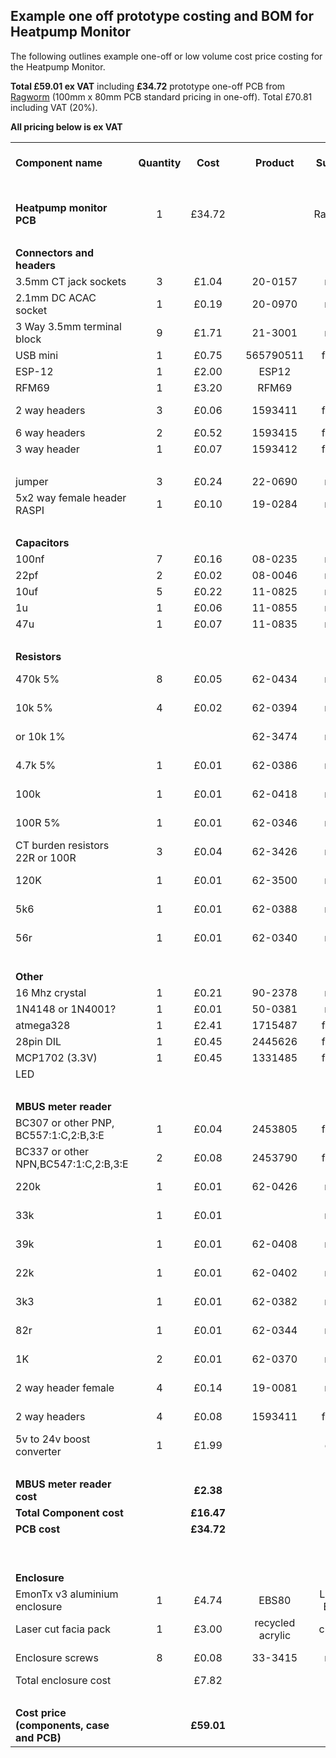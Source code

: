 ## Example one off prototype costing and BOM for Heatpump Monitor

The following outlines example one-off or low volume cost price costing for the Heatpump Monitor. 

**Total £59.01 ex VAT** including **£34.72** prototype one-off PCB from [Ragworm](http://ragworm.eu) (100mm x 80mm PCB standard pricing in one-off). Total £70.81 including VAT (20%).

**All pricing below is ex VAT**

<table cellspacing="0" border="0">
	<colgroup width="273"></colgroup>
	<colgroup span="3" width="85"></colgroup>
	<colgroup width="110"></colgroup>
	<colgroup width="116"></colgroup>
	<colgroup span="2" width="85"></colgroup>
	<colgroup width="123"></colgroup>
	<colgroup width="182"></colgroup>
	<colgroup span="2" width="85"></colgroup>
	<tr>
		<td height="17" align="left"><b>Component name</b></td>
		<td align="center"><b>Quantity</b></td>
		<td align="center"><b>Cost</b></td>
		<td align="center"><b><br></b></td>
		<td align="center"><b>Product</b></td>
		<td align="center"><b>Supplier</b></td>
		<td align="center"><b>Unit cost</b></td>
		<td align="center"><b>VAT</b></td>
		<td align="center"><b>Price Quantity</b></td>
		<td align="center"><b>Minimum Order Quantity</b></td>
		<td align="center"><b><br></b></td>
		<td align="left"><b>Other notes</b></td>
	</tr>
	<tr>
		<td height="17" align="left"><b><br></b></td>
		<td align="center"><br></td>
		<td align="center"><br></td>
		<td align="center"><br></td>
		<td align="center"><br></td>
		<td align="center"><br></td>
		<td align="center"><br></td>
		<td align="center"><br></td>
		<td align="center"><br></td>
		<td align="center"><br></td>
		<td align="center"><br></td>
		<td align="left"><br></td>
	</tr>
	<tr>
		<td height="17" align="left"><b>Heatpump monitor PCB</b></td>
		<td align="center" sdval="1" sdnum="2057;">1</td>
		<td align="center" sdval="34.72" sdnum="2057;0;[$£-809]#,##0.00;[RED]-[$£-809]#,##0.00">£34.72</td>
		<td align="center"><br></td>
		<td align="center"><br></td>
		<td align="center">Ragworm</td>
		<td align="center"><br></td>
		<td align="center"><br></td>
		<td align="center" sdval="1" sdnum="2057;">1</td>
		<td align="center" sdval="1" sdnum="2057;">1</td>
		<td align="center"><br></td>
		<td align="left">One off prototype cost</td>
	</tr>
	<tr>
		<td height="17" align="left"><br></td>
		<td align="center"><br></td>
		<td align="center" sdnum="2057;0;[$£-809]#,##0.00;[RED]-[$£-809]#,##0.00"><br></td>
		<td align="center"><br></td>
		<td align="center"><br></td>
		<td align="center"><br></td>
		<td align="center"><br></td>
		<td align="center"><br></td>
		<td align="center"><br></td>
		<td align="center"><br></td>
		<td align="center"><br></td>
		<td align="left"><br></td>
	</tr>
	<tr>
		<td height="17" align="left"><b>Connectors and headers</b></td>
		<td align="center"><br></td>
		<td align="center" sdnum="2057;0;[$£-809]#,##0.00;[RED]-[$£-809]#,##0.00"><br></td>
		<td align="center"><br></td>
		<td align="center"><br></td>
		<td align="center"><br></td>
		<td align="center"><br></td>
		<td align="center"><br></td>
		<td align="center"><br></td>
		<td align="center"><br></td>
		<td align="center"><br></td>
		<td align="left"><br></td>
	</tr>
	<tr>
		<td height="17" align="left">3.5mm CT jack sockets</td>
		<td align="center" sdval="3" sdnum="2057;">3</td>
		<td align="center" sdval="1.038" sdnum="2057;0;[$£-809]#,##0.00;[RED]-[$£-809]#,##0.00">£1.04</td>
		<td align="center"><br></td>
		<td align="center">20-0157</td>
		<td align="center">rapid</td>
		<td align="center" sdval="0.346" sdnum="2057;0;[$£-809]#,##0.000;[RED]-[$£-809]#,##0.000">£0.346</td>
		<td align="center"><br></td>
		<td align="center">1-24</td>
		<td align="center" sdval="1" sdnum="2057;">1</td>
		<td align="center"><br></td>
		<td align="left"><br></td>
	</tr>
	<tr>
		<td height="17" align="left">2.1mm DC ACAC socket</td>
		<td align="center" sdval="1" sdnum="2057;">1</td>
		<td align="center" sdval="0.19" sdnum="2057;0;[$£-809]#,##0.00;[RED]-[$£-809]#,##0.00">£0.19</td>
		<td align="center"><br></td>
		<td align="center">20-0970</td>
		<td align="center">rapid</td>
		<td align="center" sdval="0.19" sdnum="2057;0;[$£-809]#,##0.000;[RED]-[$£-809]#,##0.000">£0.190</td>
		<td align="center"><br></td>
		<td align="center">10-99</td>
		<td align="center" sdval="10" sdnum="2057;">10</td>
		<td align="center"><br></td>
		<td align="left"><br></td>
	</tr>
	<tr>
		<td height="17" align="left">3 Way 3.5mm terminal block</td>
		<td align="center" sdval="9" sdnum="2057;">9</td>
		<td align="center" sdval="1.71" sdnum="2057;0;[$£-809]#,##0.00;[RED]-[$£-809]#,##0.00">£1.71</td>
		<td align="center"><br></td>
		<td align="center">21-3001</td>
		<td align="center">rapid</td>
		<td align="center" sdval="0.19" sdnum="2057;0;[$£-809]#,##0.000;[RED]-[$£-809]#,##0.000">£0.190</td>
		<td align="center"><br></td>
		<td align="center">10-99</td>
		<td align="center" sdval="10" sdnum="2057;">10</td>
		<td align="center"><br></td>
		<td align="left"><br></td>
	</tr>
	<tr>
		<td height="17" align="left">USB mini</td>
		<td align="center" sdval="1" sdnum="2057;">1</td>
		<td align="center" sdval="0.745" sdnum="2057;0;[$£-809]#,##0.00;[RED]-[$£-809]#,##0.00">£0.75</td>
		<td align="center"><br></td>
		<td align="center" sdval="565790511" sdnum="2057;">565790511</td>
		<td align="center">farnell</td>
		<td align="center" sdval="0.745" sdnum="2057;0;[$£-809]#,##0.000;[RED]-[$£-809]#,##0.000">£0.745</td>
		<td align="center"><br></td>
		<td align="center">1-24</td>
		<td align="center" sdval="1" sdnum="2057;">1</td>
		<td align="center"><br></td>
		<td align="left"><br></td>
	</tr>
	<tr>
		<td height="17" align="left">ESP-12</td>
		<td align="center" sdval="1" sdnum="2057;">1</td>
		<td align="center" sdval="2" sdnum="2057;0;[$£-809]#,##0.00;[RED]-[$£-809]#,##0.00">£2.00</td>
		<td align="center"><br></td>
		<td align="center">ESP12</td>
		<td align="center">Ebay</td>
		<td align="center" sdval="2" sdnum="2057;0;[$£-809]#,##0.000;[RED]-[$£-809]#,##0.000">£2.000</td>
		<td align="center"><br></td>
		<td align="center" sdval="1" sdnum="2057;">1</td>
		<td align="center" sdval="1" sdnum="2057;">1</td>
		<td align="center"><br></td>
		<td align="left">UK distributor</td>
	</tr>
	<tr>
		<td height="17" align="left">RFM69</td>
		<td align="center" sdval="1" sdnum="2057;">1</td>
		<td align="center" sdval="3.2" sdnum="2057;0;[$£-809]#,##0.00;[RED]-[$£-809]#,##0.00">£3.20</td>
		<td align="center"><br></td>
		<td align="center">RFM69</td>
		<td align="center">Ebay</td>
		<td align="center" sdval="3.2" sdnum="2057;0;[$£-809]#,##0.000;[RED]-[$£-809]#,##0.000">£3.200</td>
		<td align="center"><br></td>
		<td align="center" sdval="1" sdnum="2057;">1</td>
		<td align="center" sdval="1" sdnum="2057;">1</td>
		<td align="center"><br></td>
		<td align="left">UK distributor</td>
	</tr>
	<tr>
		<td height="17" align="left">2 way headers</td>
		<td align="center" sdval="3" sdnum="2057;">3</td>
		<td align="center" sdval="0.0609" sdnum="2057;0;[$£-809]#,##0.00;[RED]-[$£-809]#,##0.00">£0.06</td>
		<td align="center"><br></td>
		<td align="center" sdval="1593411" sdnum="2057;">1593411</td>
		<td align="center">farnell</td>
		<td align="center" sdval="0.0203" sdnum="2057;0;[$£-809]#,##0.000;[RED]-[$£-809]#,##0.000">£0.020</td>
		<td align="center"><br></td>
		<td align="center">100-499</td>
		<td align="center" sdval="100" sdnum="2057;">100</td>
		<td align="center"><br></td>
		<td align="left"><br></td>
	</tr>
	<tr>
		<td height="17" align="left">6 way headers</td>
		<td align="center" sdval="2" sdnum="2057;">2</td>
		<td align="center" sdval="0.522" sdnum="2057;0;[$£-809]#,##0.00;[RED]-[$£-809]#,##0.00">£0.52</td>
		<td align="center"><br></td>
		<td align="center" sdval="1593415" sdnum="2057;">1593415</td>
		<td align="center">farnell</td>
		<td align="center" sdval="0.261" sdnum="2057;0;[$£-809]#,##0.000;[RED]-[$£-809]#,##0.000">£0.261</td>
		<td align="center"><br></td>
		<td align="center">10-49</td>
		<td align="center" sdval="10" sdnum="2057;">10</td>
		<td align="center"><br></td>
		<td align="left"><br></td>
	</tr>
	<tr>
		<td height="17" align="left">3 way header</td>
		<td align="center" sdval="1" sdnum="2057;">1</td>
		<td align="center" sdval="0.0701" sdnum="2057;0;[$£-809]#,##0.00;[RED]-[$£-809]#,##0.00">£0.07</td>
		<td align="center"><br></td>
		<td align="center" sdval="1593412" sdnum="2057;">1593412</td>
		<td align="center">farnell</td>
		<td align="center" sdval="0.0701" sdnum="2057;0;[$£-809]#,##0.000;[RED]-[$£-809]#,##0.000">£0.070</td>
		<td align="center"><br></td>
		<td align="center">50-99</td>
		<td align="center" sdval="50" sdnum="2057;">50</td>
		<td align="center"><br></td>
		<td align="left"><br></td>
	</tr>
	<tr>
		<td height="17" align="left"><br></td>
		<td align="center"><br></td>
		<td align="center" sdnum="2057;0;[$£-809]#,##0.00;[RED]-[$£-809]#,##0.00"><br></td>
		<td align="center"><br></td>
		<td align="center"><br></td>
		<td align="center"><br></td>
		<td align="center" sdnum="2057;0;[$£-809]#,##0.000;[RED]-[$£-809]#,##0.000"><br></td>
		<td align="center"><br></td>
		<td align="center"><br></td>
		<td align="center"><br></td>
		<td align="center"><br></td>
		<td align="left"><br></td>
	</tr>
	<tr>
		<td height="17" align="left">jumper</td>
		<td align="center" sdval="3" sdnum="2057;">3</td>
		<td align="center" sdval="0.24" sdnum="2057;0;[$£-809]#,##0.00;[RED]-[$£-809]#,##0.00">£0.24</td>
		<td align="center"><br></td>
		<td align="center">22-0690</td>
		<td align="center">rapid</td>
		<td align="center" sdval="0.08" sdnum="2057;0;[$£-809]#,##0.000;[RED]-[$£-809]#,##0.000">£0.080</td>
		<td align="center"><br></td>
		<td align="center">10-99</td>
		<td align="center" sdval="10" sdnum="2057;">10</td>
		<td align="center"><br></td>
		<td align="left"><br></td>
	</tr>
	<tr>
		<td height="17" align="left">5x2 way female header RASPI</td>
		<td align="center" sdval="1" sdnum="2057;">1</td>
		<td align="center" sdval="0.1" sdnum="2057;0;[$£-809]#,##0.00;[RED]-[$£-809]#,##0.00">£0.10</td>
		<td align="center"><br></td>
		<td align="center">19-0284</td>
		<td align="center">rapid</td>
		<td align="center" sdval="0.1" sdnum="2057;0;[$£-809]#,##0.000;[RED]-[$£-809]#,##0.000">£0.100</td>
		<td align="center"><br></td>
		<td align="center">10-99</td>
		<td align="center" sdval="10" sdnum="2057;">10</td>
		<td align="center"><br></td>
		<td align="left"><br></td>
	</tr>
	<tr>
		<td height="17" align="left"><br></td>
		<td align="center"><br></td>
		<td align="center" sdnum="2057;0;[$£-809]#,##0.00;[RED]-[$£-809]#,##0.00"><br></td>
		<td align="center"><br></td>
		<td align="center"><br></td>
		<td align="center"><br></td>
		<td align="center" sdnum="2057;0;[$£-809]#,##0.000;[RED]-[$£-809]#,##0.000"><br></td>
		<td align="center"><br></td>
		<td align="center"><br></td>
		<td align="center"><br></td>
		<td align="center"><br></td>
		<td align="left"><br></td>
	</tr>
	<tr>
		<td height="17" align="left"><b>Capacitors</b></td>
		<td align="center"><br></td>
		<td align="center" sdnum="2057;0;[$£-809]#,##0.00;[RED]-[$£-809]#,##0.00"><br></td>
		<td align="center"><br></td>
		<td align="center"><br></td>
		<td align="center"><br></td>
		<td align="center" sdnum="2057;0;[$£-809]#,##0.000;[RED]-[$£-809]#,##0.000"><br></td>
		<td align="center"><br></td>
		<td align="center"><br></td>
		<td align="center"><br></td>
		<td align="center"><br></td>
		<td align="left"><br></td>
	</tr>
	<tr>
		<td height="17" align="left">100nf</td>
		<td align="center" sdval="7" sdnum="2057;">7</td>
		<td align="center" sdval="0.1554" sdnum="2057;0;[$£-809]#,##0.00;[RED]-[$£-809]#,##0.00">£0.16</td>
		<td align="center"><br></td>
		<td align="center">08-0235</td>
		<td align="center">rapid</td>
		<td align="center" sdval="0.0222" sdnum="2057;0;[$£-809]#,##0.000;[RED]-[$£-809]#,##0.000">£0.022</td>
		<td align="center"><br></td>
		<td align="center">10-99</td>
		<td align="center" sdval="10" sdnum="2057;">10</td>
		<td align="center"><br></td>
		<td align="left"><br></td>
	</tr>
	<tr>
		<td height="17" align="left">22pf</td>
		<td align="center" sdval="2" sdnum="2057;">2</td>
		<td align="center" sdval="0.0244" sdnum="2057;0;[$£-809]#,##0.00;[RED]-[$£-809]#,##0.00">£0.02</td>
		<td align="center"><br></td>
		<td align="center">08-0046</td>
		<td align="center">rapid</td>
		<td align="center" sdval="0.0122" sdnum="2057;0;[$£-809]#,##0.000;[RED]-[$£-809]#,##0.000">£0.012</td>
		<td align="center"><br></td>
		<td align="center">10-99</td>
		<td align="center" sdval="10" sdnum="2057;">10</td>
		<td align="center"><br></td>
		<td align="left"><br></td>
	</tr>
	<tr>
		<td height="17" align="left">10uf</td>
		<td align="center" sdval="5" sdnum="2057;">5</td>
		<td align="center" sdval="0.22" sdnum="2057;0;[$£-809]#,##0.00;[RED]-[$£-809]#,##0.00">£0.22</td>
		<td align="center"><br></td>
		<td align="center">11-0825</td>
		<td align="center">rapid</td>
		<td align="center" sdval="0.044" sdnum="2057;0;[$£-809]#,##0.000;[RED]-[$£-809]#,##0.000">£0.044</td>
		<td align="center"><br></td>
		<td align="center">1to9</td>
		<td align="center" sdval="1" sdnum="2057;">1</td>
		<td align="center"><br></td>
		<td align="left"><br></td>
	</tr>
	<tr>
		<td height="17" align="left">1u</td>
		<td align="center" sdval="1" sdnum="2057;">1</td>
		<td align="center" sdval="0.06" sdnum="2057;0;[$£-809]#,##0.00;[RED]-[$£-809]#,##0.00">£0.06</td>
		<td align="center"><br></td>
		<td align="center">11-0855</td>
		<td align="center">rapid</td>
		<td align="center" sdval="0.06" sdnum="2057;0;[$£-809]#,##0.000;[RED]-[$£-809]#,##0.000">£0.060</td>
		<td align="center"><br></td>
		<td align="center">1to9</td>
		<td align="center" sdval="1" sdnum="2057;">1</td>
		<td align="center"><br></td>
		<td align="left"><br></td>
	</tr>
	<tr>
		<td height="17" align="left">47u</td>
		<td align="center" sdval="1" sdnum="2057;">1</td>
		<td align="center" sdval="0.068" sdnum="2057;0;[$£-809]#,##0.00;[RED]-[$£-809]#,##0.00">£0.07</td>
		<td align="center"><br></td>
		<td align="center">11-0835</td>
		<td align="center">rapid</td>
		<td align="center" sdval="0.068" sdnum="2057;0;[$£-809]#,##0.000;[RED]-[$£-809]#,##0.000">£0.068</td>
		<td align="center"><br></td>
		<td align="center">1to9</td>
		<td align="center" sdval="1" sdnum="2057;">1</td>
		<td align="center"><br></td>
		<td align="left"><br></td>
	</tr>
	<tr>
		<td height="17" align="left"><br></td>
		<td align="center"><br></td>
		<td align="center" sdnum="2057;0;[$£-809]#,##0.00;[RED]-[$£-809]#,##0.00"><br></td>
		<td align="center"><br></td>
		<td align="center"><br></td>
		<td align="center"><br></td>
		<td align="center" sdnum="2057;0;[$£-809]#,##0.000;[RED]-[$£-809]#,##0.000"><br></td>
		<td align="center"><br></td>
		<td align="center"><br></td>
		<td align="center"><br></td>
		<td align="center"><br></td>
		<td align="left"><br></td>
	</tr>
	<tr>
		<td height="17" align="left"><b>Resistors</b></td>
		<td align="center"><br></td>
		<td align="center" sdnum="2057;0;[$£-809]#,##0.00;[RED]-[$£-809]#,##0.00"><br></td>
		<td align="center"><br></td>
		<td align="center"><br></td>
		<td align="center"><br></td>
		<td align="center" sdnum="2057;0;[$£-809]#,##0.000;[RED]-[$£-809]#,##0.000"><br></td>
		<td align="center"><br></td>
		<td align="center"><br></td>
		<td align="center"><br></td>
		<td align="center"><br></td>
		<td align="left"><br></td>
	</tr>
	<tr>
		<td height="17" align="left">470k 5%</td>
		<td align="center" sdval="8" sdnum="2057;">8</td>
		<td align="center" sdval="0.0496" sdnum="2057;0;[$£-809]#,##0.00;[RED]-[$£-809]#,##0.00">£0.05</td>
		<td align="center"><br></td>
		<td align="center">62-0434</td>
		<td align="center">rapid</td>
		<td align="center" sdval="0.0062" sdnum="2057;0;[$£-809]#,##0.000;[RED]-[$£-809]#,##0.000">£0.006</td>
		<td align="center"><br></td>
		<td align="center" sdval="100" sdnum="2057;">100</td>
		<td align="center">pack of 100</td>
		<td align="center"><br></td>
		<td align="left">£4.59 for box of 1000 or £3.63 for 5000</td>
	</tr>
	<tr>
		<td height="17" align="left">10k 5%</td>
		<td align="center" sdval="4" sdnum="2057;">4</td>
		<td align="center" sdval="0.0248" sdnum="2057;0;[$£-809]#,##0.00;[RED]-[$£-809]#,##0.00">£0.02</td>
		<td align="center"><br></td>
		<td align="center">62-0394</td>
		<td align="center">rapid</td>
		<td align="center" sdval="0.0062" sdnum="2057;0;[$£-809]#,##0.000;[RED]-[$£-809]#,##0.000">£0.006</td>
		<td align="center"><br></td>
		<td align="center" sdval="100" sdnum="2057;">100</td>
		<td align="center">pack of 100</td>
		<td align="center"><br></td>
		<td align="left"><br></td>
	</tr>
	<tr>
		<td height="17" align="left">or 10k 1%</td>
		<td align="center"><br></td>
		<td align="center" sdnum="2057;0;[$£-809]#,##0.00;[RED]-[$£-809]#,##0.00"><br></td>
		<td align="center"><br></td>
		<td align="center">62-3474</td>
		<td align="center">rapid</td>
		<td align="center" sdval="0.0118" sdnum="2057;0;[$£-809]#,##0.000;[RED]-[$£-809]#,##0.000">£0.012</td>
		<td align="center"><br></td>
		<td align="center" sdval="100" sdnum="2057;">100</td>
		<td align="center">pack of 100</td>
		<td align="center"><br></td>
		<td align="left">£7.18 for box of 1000 or £3.63 for 5000</td>
	</tr>
	<tr>
		<td height="17" align="left">4.7k 5%</td>
		<td align="center" sdval="1" sdnum="2057;">1</td>
		<td align="center" sdval="0.0062" sdnum="2057;0;[$£-809]#,##0.00;[RED]-[$£-809]#,##0.00">£0.01</td>
		<td align="center"><br></td>
		<td align="center">62-0386</td>
		<td align="center">rapid</td>
		<td align="center" sdval="0.0062" sdnum="2057;0;[$£-809]#,##0.000;[RED]-[$£-809]#,##0.000">£0.006</td>
		<td align="center"><br></td>
		<td align="center" sdval="100" sdnum="2057;">100</td>
		<td align="center">pack of 100</td>
		<td align="center"><br></td>
		<td align="left"><br></td>
	</tr>
	<tr>
		<td height="17" align="left">100k</td>
		<td align="center" sdval="1" sdnum="2057;">1</td>
		<td align="center" sdval="0.0062" sdnum="2057;0;[$£-809]#,##0.00;[RED]-[$£-809]#,##0.00">£0.01</td>
		<td align="center"><br></td>
		<td align="center">62-0418</td>
		<td align="center">rapid</td>
		<td align="center" sdval="0.0062" sdnum="2057;0;[$£-809]#,##0.000;[RED]-[$£-809]#,##0.000">£0.006</td>
		<td align="center"><br></td>
		<td align="center" sdval="100" sdnum="2057;">100</td>
		<td align="center">pack of 100</td>
		<td align="center"><br></td>
		<td align="left"><br></td>
	</tr>
	<tr>
		<td height="17" align="left">100R 5%</td>
		<td align="center" sdval="1" sdnum="2057;">1</td>
		<td align="center" sdval="0.0062" sdnum="2057;0;[$£-809]#,##0.00;[RED]-[$£-809]#,##0.00">£0.01</td>
		<td align="center"><br></td>
		<td align="center">62-0346</td>
		<td align="center">rapid</td>
		<td align="center" sdval="0.0062" sdnum="2057;0;[$£-809]#,##0.000;[RED]-[$£-809]#,##0.000">£0.006</td>
		<td align="center"><br></td>
		<td align="center" sdval="100" sdnum="2057;">100</td>
		<td align="center">pack of 100</td>
		<td align="center"><br></td>
		<td align="left"><br></td>
	</tr>
	<tr>
		<td height="17" align="left">CT burden resistors 22R or 100R</td>
		<td align="center" sdval="3" sdnum="2057;">3</td>
		<td align="center" sdval="0.0354" sdnum="2057;0;[$£-809]#,##0.00;[RED]-[$£-809]#,##0.00">£0.04</td>
		<td align="center"><br></td>
		<td align="center">62-3426</td>
		<td align="center">rapid</td>
		<td align="center" sdval="0.0118" sdnum="2057;0;[$£-809]#,##0.000;[RED]-[$£-809]#,##0.000">£0.012</td>
		<td align="center"><br></td>
		<td align="center" sdval="100" sdnum="2057;">100</td>
		<td align="center">pack of 100</td>
		<td align="center"><br></td>
		<td align="left"><br></td>
	</tr>
	<tr>
		<td height="17" align="left">120K</td>
		<td align="center" sdval="1" sdnum="2057;">1</td>
		<td align="center" sdval="0.0118" sdnum="2057;0;[$£-809]#,##0.00;[RED]-[$£-809]#,##0.00">£0.01</td>
		<td align="center"><br></td>
		<td align="center">62-3500</td>
		<td align="center">rapid</td>
		<td align="center" sdval="0.0118" sdnum="2057;0;[$£-809]#,##0.000;[RED]-[$£-809]#,##0.000">£0.012</td>
		<td align="center"><br></td>
		<td align="center" sdval="100" sdnum="2057;">100</td>
		<td align="center">pack of 100</td>
		<td align="center"><br></td>
		<td align="left"><br></td>
	</tr>
	<tr>
		<td height="17" align="left">5k6</td>
		<td align="center" sdval="1" sdnum="2057;">1</td>
		<td align="center" sdval="0.0062" sdnum="2057;0;[$£-809]#,##0.00;[RED]-[$£-809]#,##0.00">£0.01</td>
		<td align="center"><br></td>
		<td align="center">62-0388</td>
		<td align="center">rapid</td>
		<td align="center" sdval="0.0062" sdnum="2057;0;[$£-809]#,##0.000;[RED]-[$£-809]#,##0.000">£0.006</td>
		<td align="center"><br></td>
		<td align="center" sdval="100" sdnum="2057;">100</td>
		<td align="center">pack of 100</td>
		<td align="center"><br></td>
		<td align="left"><br></td>
	</tr>
	<tr>
		<td height="17" align="left">56r</td>
		<td align="center" sdval="1" sdnum="2057;">1</td>
		<td align="center" sdval="0.0062" sdnum="2057;0;[$£-809]#,##0.00;[RED]-[$£-809]#,##0.00">£0.01</td>
		<td align="center"><br></td>
		<td align="center">62-0340</td>
		<td align="center">rapid</td>
		<td align="center" sdval="0.0062" sdnum="2057;0;[$£-809]#,##0.000;[RED]-[$£-809]#,##0.000">£0.006</td>
		<td align="center"><br></td>
		<td align="center" sdval="100" sdnum="2057;">100</td>
		<td align="center">pack of 100</td>
		<td align="center"><br></td>
		<td align="left"><br></td>
	</tr>
	<tr>
		<td height="17" align="left"><br></td>
		<td align="center"><br></td>
		<td align="center" sdnum="2057;0;[$£-809]#,##0.00;[RED]-[$£-809]#,##0.00"><br></td>
		<td align="center"><br></td>
		<td align="center"><br></td>
		<td align="center"><br></td>
		<td align="center" sdnum="2057;0;[$£-809]#,##0.000;[RED]-[$£-809]#,##0.000"><br></td>
		<td align="center"><br></td>
		<td align="center"><br></td>
		<td align="center"><br></td>
		<td align="center"><br></td>
		<td align="left"><br></td>
	</tr>
	<tr>
		<td height="17" align="left"><b>Other</b></td>
		<td align="center"><br></td>
		<td align="center" sdnum="2057;0;[$£-809]#,##0.00;[RED]-[$£-809]#,##0.00"><br></td>
		<td align="center"><br></td>
		<td align="center"><br></td>
		<td align="center"><br></td>
		<td align="center" sdnum="2057;0;[$£-809]#,##0.000;[RED]-[$£-809]#,##0.000"><br></td>
		<td align="center"><br></td>
		<td align="center"><br></td>
		<td align="center"><br></td>
		<td align="center"><br></td>
		<td align="left"><br></td>
	</tr>
	<tr>
		<td height="17" align="left">16 Mhz crystal</td>
		<td align="center" sdval="1" sdnum="2057;">1</td>
		<td align="center" sdval="0.212" sdnum="2057;0;[$£-809]#,##0.00;[RED]-[$£-809]#,##0.00">£0.21</td>
		<td align="center"><br></td>
		<td align="center">90-2378</td>
		<td align="center">rapid</td>
		<td align="center" sdval="0.212" sdnum="2057;0;[$£-809]#,##0.000;[RED]-[$£-809]#,##0.000">£0.212</td>
		<td align="center"><br></td>
		<td align="center">1to24</td>
		<td align="center" sdval="1" sdnum="2057;">1</td>
		<td align="center"><br></td>
		<td align="left"><br></td>
	</tr>
	<tr>
		<td height="17" align="left">1N4148 or 1N4001?</td>
		<td align="center" sdval="1" sdnum="2057;">1</td>
		<td align="center" sdval="0.0144" sdnum="2057;0;[$£-809]#,##0.00;[RED]-[$£-809]#,##0.00">£0.01</td>
		<td align="center"><br></td>
		<td align="center">50-0381</td>
		<td align="center">rapid</td>
		<td align="center" sdval="0.0144" sdnum="2057;0;[$£-809]#,##0.000;[RED]-[$£-809]#,##0.000">£0.014</td>
		<td align="center"><br></td>
		<td align="center">50-99</td>
		<td align="center" sdval="50" sdnum="2057;">50</td>
		<td align="center"><br></td>
		<td align="left"><br></td>
	</tr>
	<tr>
		<td height="17" align="left">atmega328</td>
		<td align="center" sdval="1" sdnum="2057;">1</td>
		<td align="center" sdval="2.41" sdnum="2057;0;[$£-809]#,##0.00;[RED]-[$£-809]#,##0.00">£2.41</td>
		<td align="center"><br></td>
		<td align="center" sdval="1715487" sdnum="2057;">1715487</td>
		<td align="center">farnell</td>
		<td align="center" sdval="2.41" sdnum="2057;0;[$£-809]#,##0.000;[RED]-[$£-809]#,##0.000">£2.410</td>
		<td align="center"><br></td>
		<td align="center">1to9</td>
		<td align="center" sdval="1" sdnum="2057;">1</td>
		<td align="center"><br></td>
		<td align="left"><br></td>
	</tr>
	<tr>
		<td height="17" align="left">28pin DIL</td>
		<td align="center" sdval="1" sdnum="2057;">1</td>
		<td align="center" sdval="0.453" sdnum="2057;0;[$£-809]#,##0.00;[RED]-[$£-809]#,##0.00">£0.45</td>
		<td align="center"><br></td>
		<td align="center" sdval="2445626" sdnum="2057;">2445626</td>
		<td align="center">farnell</td>
		<td align="center" sdval="0.453" sdnum="2057;0;[$£-809]#,##0.000;[RED]-[$£-809]#,##0.000">£0.453</td>
		<td align="center"><br></td>
		<td align="center">10-99</td>
		<td align="center" sdval="10" sdnum="2057;">10</td>
		<td align="center"><br></td>
		<td align="left"><br></td>
	</tr>
	<tr>
		<td height="17" align="left">MCP1702 (3.3V)</td>
		<td align="center" sdval="1" sdnum="2057;">1</td>
		<td align="center" sdval="0.449" sdnum="2057;0;[$£-809]#,##0.00;[RED]-[$£-809]#,##0.00">£0.45</td>
		<td align="center"><br></td>
		<td align="center" sdval="1331485" sdnum="2057;">1331485</td>
		<td align="center">farnell</td>
		<td align="center" sdval="0.449" sdnum="2057;0;[$£-809]#,##0.000;[RED]-[$£-809]#,##0.000">£0.449</td>
		<td align="center"><br></td>
		<td align="center">1to9</td>
		<td align="center" sdval="1" sdnum="2057;">1</td>
		<td align="center"><br></td>
		<td align="left"><br></td>
	</tr>
	<tr>
		<td height="17" align="left">LED</td>
		<td align="center"><br></td>
		<td align="center" sdnum="2057;0;[$£-809]#,##0.00;[RED]-[$£-809]#,##0.00"><br></td>
		<td align="center"><br></td>
		<td align="center"><br></td>
		<td align="center"><br></td>
		<td align="center" sdnum="2057;0;[$£-809]#,##0.000;[RED]-[$£-809]#,##0.000"><br></td>
		<td align="center"><br></td>
		<td align="center"><br></td>
		<td align="center"><br></td>
		<td align="center"><br></td>
		<td align="left"><br></td>
	</tr>
	<tr>
		<td height="17" align="left"><br></td>
		<td align="center"><br></td>
		<td align="center" sdnum="2057;0;[$£-809]#,##0.00;[RED]-[$£-809]#,##0.00"><br></td>
		<td align="center"><br></td>
		<td align="center"><br></td>
		<td align="center"><br></td>
		<td align="center" sdnum="2057;0;[$£-809]#,##0.000;[RED]-[$£-809]#,##0.000"><br></td>
		<td align="center"><br></td>
		<td align="center"><br></td>
		<td align="center"><br></td>
		<td align="center"><br></td>
		<td align="left"><br></td>
	</tr>
	<tr>
		<td height="17" align="left"><b>MBUS meter reader</b></td>
		<td align="center"><br></td>
		<td align="center" sdnum="2057;0;[$£-809]#,##0.00;[RED]-[$£-809]#,##0.00"><br></td>
		<td align="center"><br></td>
		<td align="center"><br></td>
		<td align="center"><br></td>
		<td align="center" sdnum="2057;0;[$£-809]#,##0.000;[RED]-[$£-809]#,##0.000"><br></td>
		<td align="center"><br></td>
		<td align="center"><br></td>
		<td align="center"><br></td>
		<td align="center"><br></td>
		<td align="left"><br></td>
	</tr>
	<tr>
		<td height="17" align="left">BC307 or other PNP, BC557:1:C,2:B,3:E</td>
		<td align="center" sdval="1" sdnum="2057;">1</td>
		<td align="center" sdval="0.0401" sdnum="2057;0;[$£-809]#,##0.00;[RED]-[$£-809]#,##0.00">£0.04</td>
		<td align="center"><br></td>
		<td align="center" sdval="2453805" sdnum="2057;">2453805</td>
		<td align="center">farnell</td>
		<td align="center" sdval="0.0401" sdnum="2057;0;[$£-809]#,##0.000;[RED]-[$£-809]#,##0.000">£0.040</td>
		<td align="center"><br></td>
		<td align="center">5-249</td>
		<td align="center" sdval="5" sdnum="2057;">5</td>
		<td align="center"><br></td>
		<td align="left"><br></td>
	</tr>
	<tr>
		<td height="17" align="left">BC337 or other NPN,BC547:1:C,2:B,3:E</td>
		<td align="center" sdval="2" sdnum="2057;">2</td>
		<td align="center" sdval="0.0802" sdnum="2057;0;[$£-809]#,##0.00;[RED]-[$£-809]#,##0.00">£0.08</td>
		<td align="center"><br></td>
		<td align="center" sdval="2453790" sdnum="2057;">2453790</td>
		<td align="center">farnell</td>
		<td align="center" sdval="0.0401" sdnum="2057;0;[$£-809]#,##0.000;[RED]-[$£-809]#,##0.000">£0.040</td>
		<td align="center"><br></td>
		<td align="center">5-249</td>
		<td align="center" sdval="5" sdnum="2057;">5</td>
		<td align="center"><br></td>
		<td align="left"><br></td>
	</tr>
	<tr>
		<td height="17" align="left">220k</td>
		<td align="center" sdval="1" sdnum="2057;">1</td>
		<td align="center" sdval="0.00624" sdnum="2057;0;[$£-809]#,##0.00;[RED]-[$£-809]#,##0.00">£0.01</td>
		<td align="center"><br></td>
		<td align="center">62-0426</td>
		<td align="center">rapid</td>
		<td align="center" sdval="0.00624" sdnum="2057;0;[$£-809]#,##0.000;[RED]-[$£-809]#,##0.000">£0.006</td>
		<td align="center"><br></td>
		<td align="center" sdval="100" sdnum="2057;">100</td>
		<td align="center">pack of 100</td>
		<td align="center"><br></td>
		<td align="left"><br></td>
	</tr>
	<tr>
		<td height="17" align="left">33k</td>
		<td align="center" sdval="1" sdnum="2057;">1</td>
		<td align="center" sdval="0.00624" sdnum="2057;0;[$£-809]#,##0.00;[RED]-[$£-809]#,##0.00">£0.01</td>
		<td align="center"><br></td>
		<td align="center"><br></td>
		<td align="center">rapid</td>
		<td align="center" sdval="0.00624" sdnum="2057;0;[$£-809]#,##0.000;[RED]-[$£-809]#,##0.000">£0.006</td>
		<td align="center"><br></td>
		<td align="center" sdval="100" sdnum="2057;">100</td>
		<td align="center">pack of 100</td>
		<td align="center"><br></td>
		<td align="left"><br></td>
	</tr>
	<tr>
		<td height="17" align="left">39k</td>
		<td align="center" sdval="1" sdnum="2057;">1</td>
		<td align="center" sdval="0.00624" sdnum="2057;0;[$£-809]#,##0.00;[RED]-[$£-809]#,##0.00">£0.01</td>
		<td align="center"><br></td>
		<td align="center">62-0408</td>
		<td align="center">rapid</td>
		<td align="center" sdval="0.00624" sdnum="2057;0;[$£-809]#,##0.000;[RED]-[$£-809]#,##0.000">£0.006</td>
		<td align="center"><br></td>
		<td align="center" sdval="100" sdnum="2057;">100</td>
		<td align="center">pack of 100</td>
		<td align="center"><br></td>
		<td align="left"><br></td>
	</tr>
	<tr>
		<td height="17" align="left">22k</td>
		<td align="center" sdval="1" sdnum="2057;">1</td>
		<td align="center" sdval="0.00624" sdnum="2057;0;[$£-809]#,##0.00;[RED]-[$£-809]#,##0.00">£0.01</td>
		<td align="center"><br></td>
		<td align="center">62-0402</td>
		<td align="center">rapid</td>
		<td align="center" sdval="0.00624" sdnum="2057;0;[$£-809]#,##0.000;[RED]-[$£-809]#,##0.000">£0.006</td>
		<td align="center"><br></td>
		<td align="center" sdval="100" sdnum="2057;">100</td>
		<td align="center">pack of 100</td>
		<td align="center"><br></td>
		<td align="left"><br></td>
	</tr>
	<tr>
		<td height="17" align="left">3k3</td>
		<td align="center" sdval="1" sdnum="2057;">1</td>
		<td align="center" sdval="0.00624" sdnum="2057;0;[$£-809]#,##0.00;[RED]-[$£-809]#,##0.00">£0.01</td>
		<td align="center"><br></td>
		<td align="center">62-0382</td>
		<td align="center">rapid</td>
		<td align="center" sdval="0.00624" sdnum="2057;0;[$£-809]#,##0.000;[RED]-[$£-809]#,##0.000">£0.006</td>
		<td align="center"><br></td>
		<td align="center" sdval="100" sdnum="2057;">100</td>
		<td align="center">pack of 100</td>
		<td align="center"><br></td>
		<td align="left"><br></td>
	</tr>
	<tr>
		<td height="17" align="left">82r</td>
		<td align="center" sdval="1" sdnum="2057;">1</td>
		<td align="center" sdval="0.00624" sdnum="2057;0;[$£-809]#,##0.00;[RED]-[$£-809]#,##0.00">£0.01</td>
		<td align="center"><br></td>
		<td align="center">62-0344</td>
		<td align="center">rapid</td>
		<td align="center" sdval="0.00624" sdnum="2057;0;[$£-809]#,##0.000;[RED]-[$£-809]#,##0.000">£0.006</td>
		<td align="center"><br></td>
		<td align="center" sdval="100" sdnum="2057;">100</td>
		<td align="center">pack of 100</td>
		<td align="center"><br></td>
		<td align="left"><br></td>
	</tr>
	<tr>
		<td height="17" align="left">1K</td>
		<td align="center" sdval="2" sdnum="2057;">2</td>
		<td align="center" sdval="0.01248" sdnum="2057;0;[$£-809]#,##0.00;[RED]-[$£-809]#,##0.00">£0.01</td>
		<td align="center"><br></td>
		<td align="center">62-0370</td>
		<td align="center">rapid</td>
		<td align="center" sdval="0.00624" sdnum="2057;0;[$£-809]#,##0.000;[RED]-[$£-809]#,##0.000">£0.006</td>
		<td align="center"><br></td>
		<td align="center" sdval="100" sdnum="2057;">100</td>
		<td align="center">pack of 100</td>
		<td align="center"><br></td>
		<td align="left"><br></td>
	</tr>
	<tr>
		<td height="17" align="left">2 way header female</td>
		<td align="center" sdval="4" sdnum="2057;">4</td>
		<td align="center" sdval="0.136" sdnum="2057;0;[$£-809]#,##0.00;[RED]-[$£-809]#,##0.00">£0.14</td>
		<td align="center"><br></td>
		<td align="center">19-0081</td>
		<td align="center">rapid</td>
		<td align="center" sdval="0.034" sdnum="2057;0;[$£-809]#,##0.000;[RED]-[$£-809]#,##0.000">£0.034</td>
		<td align="center"><br></td>
		<td align="center">50-99</td>
		<td align="center">pack of 50</td>
		<td align="center"><br></td>
		<td align="left"><br></td>
	</tr>
	<tr>
		<td height="17" align="left">2 way headers</td>
		<td align="center" sdval="4" sdnum="2057;">4</td>
		<td align="center" sdval="0.0812" sdnum="2057;0;[$£-809]#,##0.00;[RED]-[$£-809]#,##0.00">£0.08</td>
		<td align="center"><br></td>
		<td align="center" sdval="1593411" sdnum="2057;">1593411</td>
		<td align="center">farnell</td>
		<td align="center" sdval="0.0203" sdnum="2057;0;[$£-809]#,##0.000;[RED]-[$£-809]#,##0.000">£0.020</td>
		<td align="center"><br></td>
		<td align="center">100-499</td>
		<td align="center" sdval="100" sdnum="2057;">100</td>
		<td align="center"><br></td>
		<td align="left"><br></td>
	</tr>
	<tr>
		<td height="17" align="left">5v to 24v boost converter</td>
		<td align="center" sdval="1" sdnum="2057;">1</td>
		<td align="center" sdval="1.99" sdnum="2057;0;[$£-809]#,##0.00;[RED]-[$£-809]#,##0.00">£1.99</td>
		<td align="center"><br></td>
		<td align="center"><br></td>
		<td align="center">ebay</td>
		<td align="center" sdval="1.99" sdnum="2057;0;[$£-809]#,##0.000;[RED]-[$£-809]#,##0.000">£1.990</td>
		<td align="center"><br></td>
		<td align="center" sdval="1" sdnum="2057;">1</td>
		<td align="center" sdval="1" sdnum="2057;">1</td>
		<td align="center"><br></td>
		<td align="left">UK distributor</td>
	</tr>
	<tr>
		<td height="17" align="left"><b><br></b></td>
		<td align="center"><b><br></b></td>
		<td align="center" sdnum="2057;0;[$£-809]#,##0.00;[RED]-[$£-809]#,##0.00"><b><br></b></td>
		<td align="center"><br></td>
		<td align="center"><br></td>
		<td align="center"><br></td>
		<td align="center" sdnum="2057;0;[$£-809]#,##0.000;[RED]-[$£-809]#,##0.000"><br></td>
		<td align="center"><br></td>
		<td align="center"><br></td>
		<td align="center"><br></td>
		<td align="center"><br></td>
		<td align="left"><br></td>
	</tr>
	<tr>
		<td height="17" align="left"><b>MBUS meter reader cost</b></td>
		<td align="center"><b><br></b></td>
		<td align="center" sdval="2.37742" sdnum="2057;0;[$£-809]#,##0.00;[RED]-[$£-809]#,##0.00"><b>£2.38</b></td>
		<td align="center"><br></td>
		<td align="center"><br></td>
		<td align="center"><br></td>
		<td align="center" sdnum="2057;0;[$£-809]#,##0.000;[RED]-[$£-809]#,##0.000"><br></td>
		<td align="center"><br></td>
		<td align="center"><br></td>
		<td align="center"><br></td>
		<td align="center"><br></td>
		<td align="left"><br></td>
	</tr>
	<tr>
		<td height="17" align="left"><b>Total Component cost</b></td>
		<td align="center"><b><br></b></td>
		<td align="center" sdval="16.47222" sdnum="2057;0;[$£-809]#,##0.00;[RED]-[$£-809]#,##0.00"><b>£16.47</b></td>
		<td align="center"><br></td>
		<td align="center"><br></td>
		<td align="center"><br></td>
		<td align="center" sdnum="2057;0;[$£-809]#,##0.000;[RED]-[$£-809]#,##0.000"><br></td>
		<td align="center"><br></td>
		<td align="center"><br></td>
		<td align="center"><br></td>
		<td align="center"><br></td>
		<td align="left"><br></td>
	</tr>
	<tr>
		<td height="17" align="left"><b>PCB cost</b></td>
		<td align="center"><b><br></b></td>
		<td align="center" sdval="34.72" sdnum="2057;0;[$£-809]#,##0.00;[RED]-[$£-809]#,##0.00"><b>£34.72</b></td>
		<td align="center"><br></td>
		<td align="center"><br></td>
		<td align="center"><br></td>
		<td align="center" sdnum="2057;0;[$£-809]#,##0.000;[RED]-[$£-809]#,##0.000"><br></td>
		<td align="center"><br></td>
		<td align="center"><br></td>
		<td align="center"><br></td>
		<td align="center"><br></td>
		<td align="left"><br></td>
	</tr>
	<tr>
		<td height="17" align="left"><br></td>
		<td align="center"><br></td>
		<td align="center" sdnum="2057;0;[$£-809]#,##0.00;[RED]-[$£-809]#,##0.00"><br></td>
		<td align="center"><br></td>
		<td align="center"><br></td>
		<td align="center"><br></td>
		<td align="center" sdnum="2057;0;[$£-809]#,##0.000;[RED]-[$£-809]#,##0.000"><br></td>
		<td align="center"><br></td>
		<td align="center"><br></td>
		<td align="center"><br></td>
		<td align="center"><br></td>
		<td align="left"><br></td>
	</tr>
	<tr>
		<td height="17" align="left"><br></td>
		<td align="center"><br></td>
		<td align="center" sdnum="2057;0;[$£-809]#,##0.00;[RED]-[$£-809]#,##0.00"><br></td>
		<td align="center"><br></td>
		<td align="center"><br></td>
		<td align="center"><br></td>
		<td align="center" sdnum="2057;0;[$£-809]#,##0.000;[RED]-[$£-809]#,##0.000"><br></td>
		<td align="center"><br></td>
		<td align="center"><br></td>
		<td align="center"><br></td>
		<td align="center"><br></td>
		<td align="left"><br></td>
	</tr>
	<tr>
		<td height="17" align="left"><b>Enclosure</b></td>
		<td align="center"><br></td>
		<td align="center" sdnum="2057;0;[$£-809]#,##0.00;[RED]-[$£-809]#,##0.00"><br></td>
		<td align="center"><br></td>
		<td align="center"><br></td>
		<td align="center"><br></td>
		<td align="center" sdnum="2057;0;[$£-809]#,##0.000;[RED]-[$£-809]#,##0.000"><br></td>
		<td align="center"><br></td>
		<td align="center"><br></td>
		<td align="center"><br></td>
		<td align="center"><br></td>
		<td align="left"><br></td>
	</tr>
	<tr>
		<td height="17" align="left">EmonTx v3 aluminium enclosure</td>
		<td align="center" sdval="1" sdnum="2057;">1</td>
		<td align="center" sdval="4.74" sdnum="2057;0;[$£-809]#,##0.00;[RED]-[$£-809]#,##0.00">£4.74</td>
		<td align="center"><br></td>
		<td align="center">EBS80</td>
		<td align="center">Lincoln Binns</td>
		<td align="center" sdval="4.74" sdnum="2057;0;[$£-809]#,##0.000;[RED]-[$£-809]#,##0.000">£4.740</td>
		<td align="center"><br></td>
		<td align="center">1to9</td>
		<td align="center" sdval="1" sdnum="2057;">1</td>
		<td align="center"><br></td>
		<td align="left">http://www.lincolnbinns.com/e-case-b/</td>
	</tr>
	<tr>
		<td height="17" align="left">Laser cut facia pack</td>
		<td align="center" sdval="1" sdnum="2057;">1</td>
		<td align="center" sdval="3" sdnum="2057;0;[$£-809]#,##0.00;[RED]-[$£-809]#,##0.00">£3.00</td>
		<td align="center"><br></td>
		<td align="center">recycled acrylic</td>
		<td align="center">custom</td>
		<td align="center" sdval="3" sdnum="2057;0;[$£-809]#,##0.000;[RED]-[$£-809]#,##0.000">£3.000</td>
		<td align="center"><br></td>
		<td align="center" sdval="1" sdnum="2057;">1</td>
		<td align="center" sdval="1" sdnum="2057;">1</td>
		<td align="center"><br></td>
		<td align="left">Custom guide price: Laser cut clear acrylic</td>
	</tr>
	<tr>
		<td height="17" align="left">Enclosure screws</td>
		<td align="center" sdval="8" sdnum="2057;">8</td>
		<td align="center" sdval="0.0768" sdnum="2057;0;[$£-809]#,##0.00;[RED]-[$£-809]#,##0.00">£0.08</td>
		<td align="center"><br></td>
		<td align="center">33-3415</td>
		<td align="center">rapid</td>
		<td align="center" sdval="0.0096" sdnum="2057;0;[$£-809]#,##0.000;[RED]-[$£-809]#,##0.000">£0.010</td>
		<td align="center"><br></td>
		<td align="center">Pack of 100</td>
		<td align="center">Pack of 100</td>
		<td align="center"><br></td>
		<td align="left"><br></td>
	</tr>
	<tr>
		<td height="17" align="left">Total enclosure cost</td>
		<td align="center"><br></td>
		<td align="center" sdval="7.8168" sdnum="2057;0;[$£-809]#,##0.00;[RED]-[$£-809]#,##0.00">£7.82</td>
		<td align="center"><br></td>
		<td align="center"><br></td>
		<td align="center"><br></td>
		<td align="center"><br></td>
		<td align="center"><br></td>
		<td align="center"><br></td>
		<td align="center"><br></td>
		<td align="center"><br></td>
		<td align="left"><br></td>
	</tr>
	<tr>
		<td height="17" align="left"><br></td>
		<td align="center"><br></td>
		<td align="center" sdnum="2057;0;[$£-809]#,##0.00;[RED]-[$£-809]#,##0.00"><br></td>
		<td align="center"><br></td>
		<td align="center"><br></td>
		<td align="center"><br></td>
		<td align="center"><br></td>
		<td align="center"><br></td>
		<td align="center"><br></td>
		<td align="center"><br></td>
		<td align="center"><br></td>
		<td align="left"><br></td>
	</tr>
	<tr>
		<td height="17" align="left"><b>Cost price (components, case and PCB)</b></td>
		<td align="center"><b><br></b></td>
		<td align="center" sdval="59.00902" sdnum="2057;0;[$£-809]#,##0.00;[RED]-[$£-809]#,##0.00"><b>£59.01</b></td>
		<td align="center"><br></td>
		<td align="center"><br></td>
		<td align="center"><br></td>
		<td align="center"><br></td>
		<td align="center"><br></td>
		<td align="center"><br></td>
		<td align="center"><br></td>
		<td align="center"><br></td>
		<td align="left"><br></td>
	</tr>
</table>
